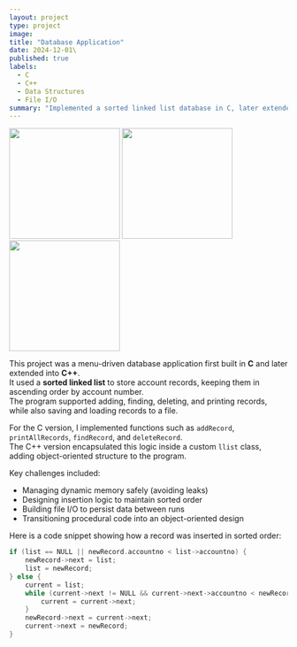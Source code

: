 ```yaml
---
layout: project
type: project
image: 
title: "Database Application"
date: 2024-12-01\
published: true
labels:
  - C
  - C++
  - Data Structures
  - File I/O
summary: "Implemented a sorted linked list database in C, later extended into C++ with classes and file persistence."
---
```


<div class="text-center p-4">
  <img width="200px" src="../img/database/database-structure.png" class="img-thumbnail" >
  <img width="200px" src="../img/database/database-ui.png" class="img-thumbnail" >
  <img width="200px" src="../img/database/database-code.png" class="img-thumbnail" >
</div>

This project was a menu-driven database application first built in **C** and later extended into **C++**.  
It used a **sorted linked list** to store account records, keeping them in ascending order by account number.  
The program supported adding, finding, deleting, and printing records, while also saving and loading records to a file.  

For the C version, I implemented functions such as `addRecord`, `printAllRecords`, `findRecord`, and `deleteRecord`.  
The C++ version encapsulated this logic inside a custom `llist` class, adding object-oriented structure to the program.  

Key challenges included:
- Managing dynamic memory safely (avoiding leaks)  
- Designing insertion logic to maintain sorted order  
- Building file I/O to persist data between runs  
- Transitioning procedural code into an object-oriented design  

Here is a code snippet showing how a record was inserted in sorted order:

```cpp
if (list == NULL || newRecord.accountno < list->accountno) {
    newRecord->next = list;
    list = newRecord;
} else {
    current = list;
    while (current->next != NULL && current->next->accountno < newRecord.accountno) {
        current = current->next;
    }
    newRecord->next = current->next;
    current->next = newRecord;
}
